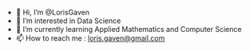 - 👋 Hi, I’m @LorisGaven
- 👀 I’m interested in Data Science
- 🌱 I’m currently learning Applied Mathematics and Computer Science
- 📫 How to reach me : loris.gaven@gmail.com
